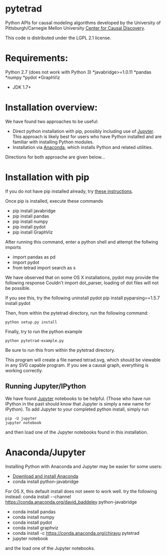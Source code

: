 pytetrad
========
Python APIs for causal modeling algorithms developed by the University of Pittsburgh/Carnegie Mellon University [Center for Causal Discovery](http://www.ccd.pitt.edu). 


This code is distributed under the LGPL 2.1 license.

Requirements:
============

Python 2.7 (does not work with Python 3)
*javabridge>=1.0.11
*pandas
*numpy 
*pydot
*GraphViz
* JDK 1.7+

Installation overview:
======================
We have found two approaches to be useful:
* Direct python installation with pip, possibly including use of [Jupyter](http://jupyter.org/). This approach is likely best for users who have Python installed and are familiar with installing Python modules.
* Installation via [Anaconda](https://www.continuum.io/downloads), which  installs Python and related utilities.

Directions for both approache are given below...

Installation with pip
=====================

If you do not have pip installed already, try [these instructions](https://pip.pypa.io/en/stable/installing/).

Once pip is installed, execute these commands

* pip install javabridge
* pip install pandas
* pip install numpy
* pip install pydot
* pip install GraphViz


After running this command, enter a python shell and attempt the follwing imports
 * import pandas as pd
 * import pydot
 * from tetrad import search as s
 
We have observed that on some OS X installations, pydot may provide the following response
    Couldn't import dot_parser, loading of dot files will not be possible.

If you see this, try the following
uninstall pydot
pip install pyparsing==1.5.7
install pydot


Then, from within the pytetrad directory, run the following command:

    python setup.py install

Finally, try to run the python example

    python pytetrad-example.py

Be sure to run this from within the pytetrad directory.

This program will create a file named tetrad.svg, which should be viewable in any SVG capable program. If you see a causal graph, everything is working correctly.

Running Jupyter/IPython
-----------------------

We have found [Jupyter](http://jupyter.org/) notebooks to be helpful. (Those who have run IPython in the past should know that Jupyter is simply a new name for IPython). To add Jupyter to your completed python install, simply run

    pip -U jupyter
    jupyter notebook
 
 
 and then load one of the Jupyter notebooks found in this installation. 

Anaconda/Jupyter
================

Installing Python with Anaconda and Jupyter may be easier for some users:

* [Download and install Anaconda](https://www.continuum.io/downloads)
* conda install python-javabridge

For OS X, this default install does not seem to work well. try the following instead:
        conda install --channel https://conda.anaconda.org/david_baddeley python-javabridge

* conda install pandas  
* conda install numpy
* conda install pydot
* conda install graphviz 
* conda install -c https://conda.anaconda.org/chirayu pytetrad 
* jupyter notebook

and the load one of the Jupyter notebooks.

